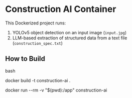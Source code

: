 # Construction AI Container

This Dockerized project runs:
1. YOLOv5 object detection on an input image (`input.jpg`)
2. LLM-based extraction of structured data from a text file (`construction_spec.txt`)

## How to Build
bash

docker build -t construction-ai .

docker run --rm -v "$(pwd):/app" construction-ai

